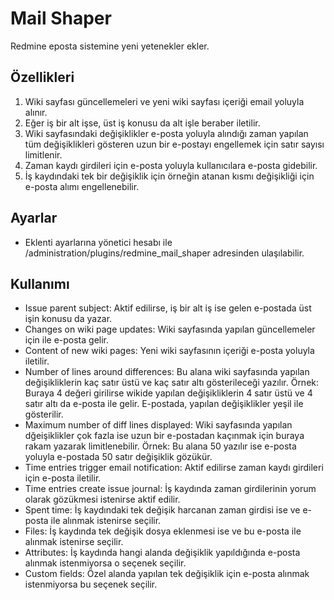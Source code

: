 # Mail Shaper
Redmine eposta sistemine yeni yetenekler ekler.

## Özellikleri
1. Wiki sayfası güncellemeleri ve yeni wiki sayfası içeriği email yoluyla alınır.
2. Eğer iş bir alt işse, üst iş konusu da alt işle beraber iletilir.
3. Wiki sayfasındaki değişiklikler e-posta yoluyla alındığı zaman yapılan tüm değişiklikleri gösteren uzun bir e-postayı engellemek için satır sayısı limitlenir.
4. Zaman kaydı girdileri için e-posta yoluyla kullanıcılara e-posta gidebilir.
5. İş kaydındaki tek bir değişiklik için örneğin atanan kısmı değişikliği için e-posta alımı engellenebilir.

## Ayarlar
* Eklenti ayarlarına yönetici hesabı ile /administration/plugins/redmine_mail_shaper adresinden ulaşılabilir.

## Kullanımı
* Issue parent subject: Aktif edilirse, iş bir alt iş ise gelen e-postada üst işin konusu da yazar.
* Changes on wiki page updates: Wiki sayfasında yapılan güncellemeler için ile e-posta gelir.
* Content of new wiki pages: Yeni wiki sayfasının içeriği e-posta yoluyla iletilir.
* Number of lines around differences: Bu alana wiki sayfasında yapılan değişikliklerin kaç satır üstü ve kaç satır altı gösterileceği yazılır.
Örnek: Buraya 4 değeri girilirse wikide yapılan değişikliklerin 4 satır üstü ve 4 satır altı da e-posta ile gelir. E-postada, yapılan değişiklikler yeşil ile gösterilir.
* Maximum number of diff lines displayed: Wiki sayfasında yapılan dğeişiklikler çok fazla ise uzun bir e-postadan kaçınmak için buraya rakam yazarak limitlenebilir.
Örnek:
Bu alana 50 yazılır ise e-posta yoluyla e-postada 50 satır değişiklik gözükür.
* Time entries trigger email notification: Aktif edilirse zaman kaydı girdileri için e-posta iletilir.
* Time entries create issue journal: İş kaydında zaman girdilerinin yorum olarak gözükmesi istenirse aktif edilir.
* Spent time: İş kaydındaki tek değişik harcanan zaman girdisi ise ve e-posta ile alınmak istenirse seçilir.
* Files: İş kaydında tek değişik dosya eklenmesi ise ve bu e-posta ile alınmak istenirse seçilir.
* Attributes:  İş kaydında hangi alanda değişiklik yapıldığında e-posta alınmak istenmiyorsa o seçenek seçilir.
* Custom fields: Özel alanda yapılan tek değişiklik için e-posta alınmak istenmiyorsa bu seçenek seçilir.
